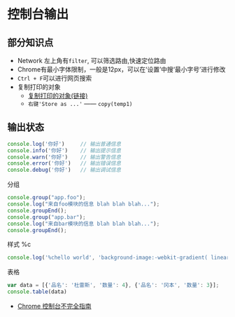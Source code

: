 # 控制台输出

## 部分知识点
- Network 左上角有`filter`, 可以筛选路由,快速定位路由
- Chrome有最小字体限制，一般是12px，可以在‘设置’中搜‘最小字号’进行修改
- `Ctrl + F`可以进行网页搜索
- 复制打印的对象
  * [复制打印的对象(链接)](https://www.cnblogs.com/fiy-noob/p/9776973.html)
  * `右键'Store as ...'` —— `copy(temp1)`

## 输出状态
```js
console.log('你好')     // 输出普通信息
console.info('你好')    // 输出提示信息
console.warn('你好')    // 输出警告信息
console.error('你好')   // 输出错误信息
console.debug('你好')   // 输出调试信息  
```
分组
```js
console.group("app.foo");
console.log("来自foo模块的信息 blah blah blah...");
console.groupEnd();
console.group("app.bar");
console.log("来自bar模块的信息 blah blah blah...");
console.groupEnd();
```
样式 %c
```js
console.log('%chello world', 'background-image:-webkit-gradient( linear, left top, right top, color-stop(0, #f22), color-stop(0.15, #f2f), color-stop(0.3, #22f), color-stop(0.45, #2ff), color-stop(0.6, #2f2),color-stop(0.75, #2f2), color-stop(0.9, #ff2), color-stop(1, #f22) );color:transparent;-webkit-background-clip: text;font-size:5em;');
```
表格
```js
var data = [{'品名': '杜雷斯', '数量': 4}, {'品名': '冈本', '数量': 3}];
console.table(data)
```


- [Chrome 控制台不完全指南](https://www.cnblogs.com/Wayou/p/chrome-console-tips-and-tricks.html)